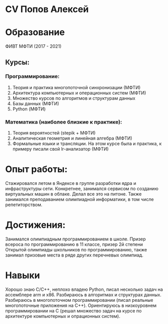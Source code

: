 # CV Попов Алексей

# Образование
ФИВТ МФТИ (2017 - 2021)
## Курсы:
### Программирование:
1) Теория и практика многопоточной синхронизации (МФТИ)
2) Архитектура компьютерных и операционных систем (МФТИ)
3) Множество курсов по алгоритмов и структурам данных
4) Базы данных (МФТИ)
5) Python (МФТИ)
### Математика (наиболее близкие к практике):
1) Теория вероятностей (stepik + МФТИ)
2) Аналитическая геометрия и линейная алгебра (МФТИ)
3) Формальные языки и трансляции. На этом курсе была и практика, к примеру писали свой lr-анализатор (МФТИ)


# Опыт работы:
Стажировался летом в Яндексе в группе разработки ядра и инфраструктуры сети. Конкретнее, занимался сервисом по созданию виртуальных машин в облаке. Делал все это на питоне.
Также занимался преподаванием олимпиадной информатики, в том числе репетиторством. 


# Достижения:
Занимался олимпиадным программированием в школе. Призер всероса по программированию в 11 классе, призер 2й степени Открытой олимпиады школьников по программированию, также занимал призовые места в ряде других перечневых олимпиад.

# Навыки
Хорошо знаю C/C++, неплохо владею Python, писал несколько задач на ассемблере arm и x86. Разбираюсь в алгоритмах и структурах данных. Разбираюсь в многопоточном программировании (писал реальные многопоточные приложения на C++). Ориентируюсь в низкоуровнем программировании на С (решал множество задач на курсе по архитектуре компьютерных и опрационных систем). 

